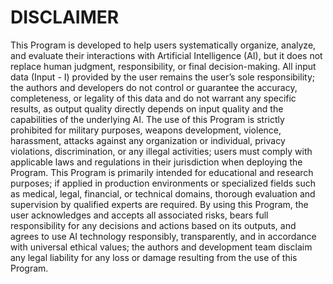 # DISCLAIMER

This Program is developed to help users systematically organize, analyze, and evaluate their interactions with Artificial Intelligence (AI), but it does not replace human judgment, responsibility, or final decision-making. All input data (Input - I) provided by the user remains the user’s sole responsibility; the authors and developers do not control or guarantee the accuracy, completeness, or legality of this data and do not warrant any specific results, as output quality directly depends on input quality and the capabilities of the underlying AI. The use of this Program is strictly prohibited for military purposes, weapons development, violence, harassment, attacks against any organization or individual, privacy violations, discrimination, or any illegal activities; users must comply with applicable laws and regulations in their jurisdiction when deploying the Program. This Program is primarily intended for educational and research purposes; if applied in production environments or specialized fields such as medical, legal, financial, or technical domains, thorough evaluation and supervision by qualified experts are required. By using this Program, the user acknowledges and accepts all associated risks, bears full responsibility for any decisions and actions based on its outputs, and agrees to use AI technology responsibly, transparently, and in accordance with universal ethical values; the authors and development team disclaim any legal liability for any loss or damage resulting from the use of this Program.